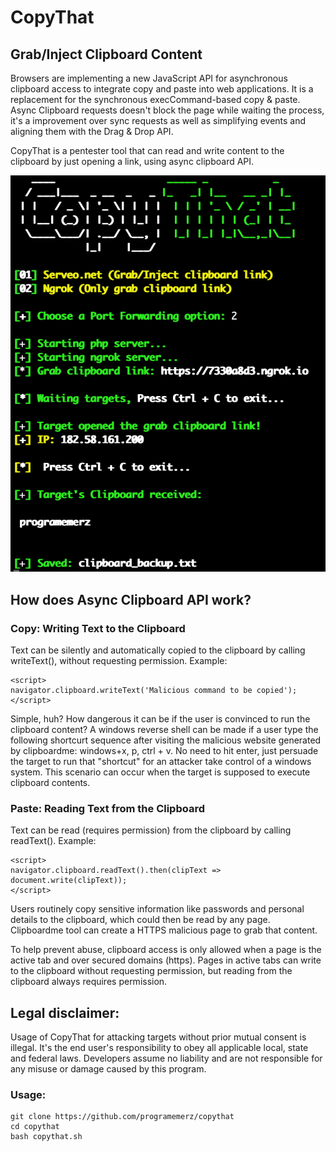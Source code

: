 # CopyThat
## Grab/Inject Clipboard Content

Browsers are implementing a new JavaScript API for asynchronous clipboard access to integrate copy and paste into web applications. It is a replacement for the synchronous execCommand-based copy & paste. Async Clipboard requests doesn't block the page while waiting the process, it's a improvement over sync requests as well as simplifying events and aligning them with the Drag & Drop API.

CopyThat is a pentester tool that can read and write content to the clipboard by just opening a link, using async clipboard API.

![cb](image.png)

## How does Async Clipboard API work?

### Copy: Writing Text to the Clipboard

Text can be silently and automatically copied to the clipboard by calling writeText(), without requesting permission. Example:

```
<script>
navigator.clipboard.writeText('Malicious command to be copied');
</script>
```

Simple, huh? How dangerous it can be if the user is convinced to run the clipboard content?
A windows reverse shell can be made if a user type the following shortcurt sequence after visiting the malicious website generated by clipboardme: windows+x,  p, ctrl + v. No need to hit enter, just persuade the target to run that "shortcut" for an attacker take control of a windows system. This scenario can occur when the target is supposed to execute clipboard contents.

### Paste: Reading Text from the Clipboard

Text can be read (requires permission) from the clipboard by calling readText(). Example:

```
<script>
navigator.clipboard.readText().then(clipText =>  document.write(clipText));
</script>
```
Users routinely copy sensitive information like passwords and personal details to the clipboard,  which could then be read by any page. Clipboardme tool can create a HTTPS malicious page to grab that content.

To help prevent abuse, clipboard access is only allowed when a page is the active tab and over secured domains (https). Pages in active tabs can write to the clipboard without requesting permission, but reading from the clipboard always requires permission.

## Legal disclaimer:

Usage of CopyThat for attacking targets without prior mutual consent is illegal. It's the end user's responsibility to obey all applicable local, state and federal laws. Developers assume no liability and are not responsible for any misuse or damage caused by this program. 

### Usage:
```
git clone https://github.com/programemerz/copythat
cd copythat
bash copythat.sh
```

